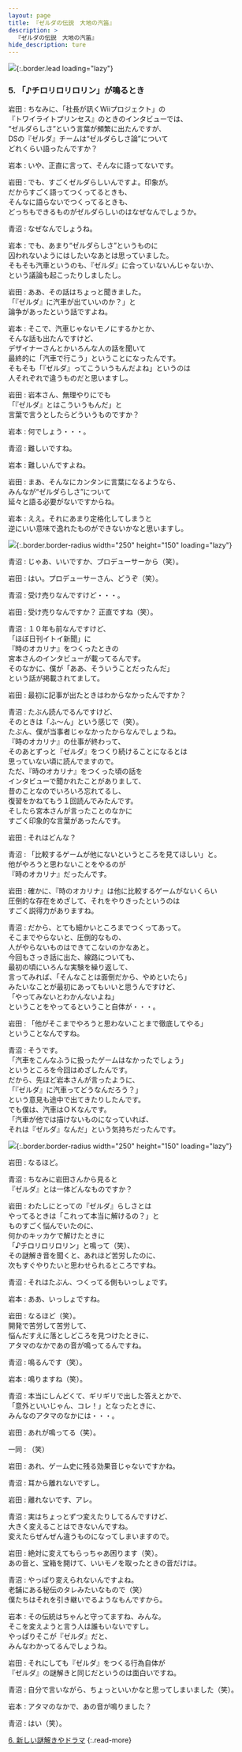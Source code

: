 ```yaml
---
layout: page
title: 『ゼルダの伝説　大地の汽笛』
description: >
  『ゼルダの伝説　大地の汽笛』
hide_description: ture
---
```


![](/others/interviews/jp/nds/bkij/vol1/img/mainvisual5.jpg){:.border.lead loading="lazy"}

### 5. 「♪チロリロリロリン」が鳴るとき

岩田
: ちなみに、「社長が訊くWiiプロジェクト」の<br>『トワイライトプリンセス』のときのインタビューでは、<br>“ゼルダらしさ”という言葉が頻繁に出たんですが、<br>DSの『ゼルダ』チームは“ゼルダらしさ論”について<br>どれくらい語ったんですか？

岩本
: いや、正直に言って、そんなに語ってないです。

岩田
: でも、すごくゼルダらしいんですよ。印象が。<br>だからすごく語ってつくってるときも、<br>そんなに語らないでつくってるときも、<br>どっちもできるものがゼルダらしいのはなぜなんでしょうか。

青沼
: なぜなんでしょうね。

岩本
: でも、あまり“ゼルダらしさ”というものに<br>囚われないようにはしたいなあとは思っていました。<br>そもそも汽車というのも、『ゼルダ』に合っていないんじゃないか、<br>という議論も起こったりしましたし。

岩田
: ああ、その話はちょっと聞きました。<br>「『ゼルダ』に汽車が出ていいのか？」と<br>論争があったという話ですよね。

岩本
: そこで、汽車じゃないモノにするかとか、<br>そんな話も出たんですけど、<br>デザイナーさんとかいろんな人の話を聞いて<br>最終的に「汽車で行こう」ということになったんです。<br>そもそも「『ゼルダ』ってこういうもんだよね」というのは<br>人それぞれで違うものだと思いますし。

岩田
: 岩本さん、無理やりにでも<br>「『ゼルダ』とはこういうもんだ」と<br>言葉で言うとしたらどういうものですか？

岩本
: 何でしょう・・・。

青沼
: 難しいですね。

岩本
: 難しいんですよね。

岩田
: まあ、そんなにカンタンに言葉になるようなら、<br>みんなが“ゼルダらしさ”について<br>延々と語る必要がないですからね。

岩本
: ええ。それにあまり定格化してしまうと<br>逆にいい意味で逸れたものができないかなと思いますし。

![](/others/interviews/jp/nds/bkij/vol1/img/photo13.jpg){:.border.border-radius width="250" height="150" loading="lazy"}

青沼
: じゃあ、いいですか、プロデューサーから（笑）。

岩田
: はい。プロデューサーさん、どうぞ（笑）。

青沼
: 受け売りなんですけど・・・。

岩田
: 受け売りなんですか？ 正直ですね（笑）。

青沼
: １０年も前なんですけど、<br>「ほぼ日刊イトイ新聞」に<br>『時のオカリナ』をつくったときの<br>宮本さんのインタビューが載ってるんです。<br>そのなかに、僕が「ああ、そういうことだったんだ」<br>という話が掲載されてまして。

岩田
: 最初に記事が出たときはわからなかったんですか？

青沼
: たぶん読んでるんですけど、<br>そのときは「ふ〜ん」という感じで（笑）。<br>たぶん、僕が当事者じゃなかったからなんでしょうね。<br>『時のオカリナ』の仕事が終わって、<br>そのあとずっと『ゼルダ』をつくり続けることになるとは<br>思っていない頃に読んでますので。<br>ただ、『時のオカリナ』をつくった頃の話を<br>インタビューで聞かれたことがありまして、<br>昔のことなのでいろいろ忘れてるし、<br>復習をかねてもう１回読んでみたんです。<br>そしたら宮本さんが言ったことのなかに<br>すごく印象的な言葉があったんです。

岩田
: それはどんな？

青沼
: 「比較するゲームが他にないというところを見てほしい」と。<br>他がやろうと思わないことをやるのが<br>『時のオカリナ』だったんです。

岩田
: 確かに、『時のオカリナ』は他に比較するゲームがないくらい<br>圧倒的な存在をめざして、それをやりきったというのは<br>すごく説得力がありますね。

青沼
: だから、とても細かいところまでつくってあって。<br>そこまでやらないと、圧倒的なもの、<br>人がやらないものはできてこないのかなあと。<br>今回もさっき話に出た、線路についても、<br>最初の頃にいろんな実験を繰り返して、<br>言ってみれば、「そんなことは面倒だから、やめといたら」<br>みたいなことが最初にあってもいいと思うんですけど、<br>「やってみないとわかんないよね」<br>ということをやってるということ自体が・・・。

岩田
: 「他がそこまでやろうと思わないことまで徹底してやる」<br>ということなんですね。

青沼
: そうです。<br>「汽車をこんなふうに扱ったゲームはなかったでしょう」<br>というところを今回はめざしたんです。<br>だから、先ほど岩本さんが言ったように、<br>「『ゼルダ』に汽車ってどうなんだろう？」<br>という意見も途中で出てきたりしたんです。<br>でも僕は、汽車はＯＫなんです。<br>「汽車が他では描けないものになっていれば、<br>それは『ゼルダ』なんだ」という気持ちだったんです。

![](/others/interviews/jp/nds/bkij/vol1/img/photo14.jpg){:.border.border-radius width="250" height="150" loading="lazy"}

岩田
: なるほど。

青沼
: ちなみに岩田さんから見ると<br>『ゼルダ』とは一体どんなものですか？

岩田
: わたしにとっての『ゼルダ』らしさとは<br>やってるときは「これって本当に解けるの？」と<br>ものすごく悩んでいたのに、<br>何かのキッカケで解けたときに<br>「♪チロリロリロリン」と鳴って（笑）、<br>その謎解き音を聞くと、あれほど苦労したのに、<br>次もすぐやりたいと思わせられるところですね。

青沼
: それはたぶん、つくってる側もいっしょです。

岩本
: ああ、いっしょですね。

岩田
: なるほど（笑）。<br>開発で苦労して苦労して、<br>悩んだすえに落としどころを見つけたときに、<br>アタマのなかであの音が鳴ってるんですね。

青沼
: 鳴るんです（笑）。

岩本
: 鳴りますね（笑）。

青沼
: 本当にしんどくて、ギリギリで出した答えとかで、<br>「意外といいじゃん、コレ！」となったときに、<br>みんなのアタマのなかには・・・。

岩田
: あれが鳴ってる（笑）。

一同
: （笑）

岩田
: あれ、ゲーム史に残る効果音じゃないですかね。

青沼
: 耳から離れないですし。

岩田
: 離れないです、アレ。

青沼
: 実はちょっとずつ変えたりしてるんですけど、<br>大きく変えることはできないんですね。<br>変えたらぜんぜん違うものになってしまいますので。

岩田
: 絶対に変えてもらっちゃあ困ります（笑）。<br>あの音と、宝箱を開けて、いいモノを取ったときの音だけは。

青沼
: やっぱり変えられないんですよね。<br>老舗にある秘伝のタレみたいなもので（笑）<br>僕たちはそれを引き継いでるようなもんですから。

岩本
: その伝統はちゃんと守ってますね、みんな。<br>そこを変えようと言う人は誰もいないですし。<br>やっぱりそこが『ゼルダ』だと、<br>みんなわかってるんでしょうね。

岩田
: それにしても『ゼルダ』をつくる行為自体が<br>『ゼルダ』の謎解きと同じだというのは面白いですね。

青沼
: 自分で言いながら、ちょっといいかなと思ってしまいました（笑）。

岩本
: アタマのなかで、あの音が鳴りました？

青沼
: はい（笑）。

[6. 新しい謎解きやドラマ](6.md)
{:.read-more}

